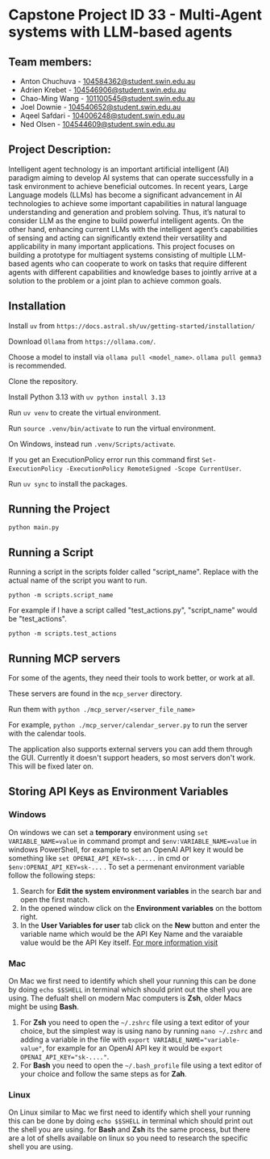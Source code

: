 # Capstone Project ID 33 - Multi-Agent systems with LLM-based agents

## Team members:
- Anton Chuchuva - 104584362@student.swin.edu.au
- Adrien Krebet - 104546906@student.swin.edu.au
- Chao-Ming Wang - 101100545@student.swin.edu.au
- Joel Downie - 104540652@student.swin.edu.au
- Aqeel Safdari - 104006248@student.swin.edu.au
- Ned Olsen - 104544609@student.swin.edu.au

## Project Description:
Intelligent agent technology is an important artificial intelligent (AI) paradigm aiming to develop AI systems that can operate successfully in a task environment to achieve beneficial outcomes. In recent years, Large Language models (LLMs) has become a significant advancement in AI technologies to achieve some important capabilities in natural language understanding and generation and problem solving. Thus, it’s natural to consider LLM as the engine to build powerful intelligent agents. On the other hand, enhancing current LLMs with the intelligent agent’s capabilities of sensing and acting can significantly extend their versatility and applicability in many important applications. This project focuses on building a prototype for multiagent systems consisting of multiple LLM-based agents who can cooperate to work on tasks that require different agents with different capabilities and knowledge bases to jointly arrive at a solution to the problem or a joint plan to achieve common goals.

## Installation

Install ```uv``` from ```https://docs.astral.sh/uv/getting-started/installation/```

Download ```Ollama``` from ```https://ollama.com/```.

Choose a model to install via ```ollama pull <model_name>```. ```ollama pull gemma3``` is recommended.

Clone the repository.

Install Python 3.13 with ```uv python install 3.13```

Run ```uv venv``` to create the virtual environment.

Run ```source .venv/bin/activate``` to run the virtual environment.

On Windows, instead run  ```.venv/Scripts/activate```.

If you get an ExecutionPolicy error run this command first ```Set-ExecutionPolicy -ExecutionPolicy RemoteSigned -Scope CurrentUser```.

Run ```uv sync``` to install the packages.

## Running the Project

```python main.py```

## Running a Script

Running a script in the scripts folder called "script_name". Replace with the actual name of the script you want to run.

```python -m scripts.script_name```

For example if I have a script called "test_actions.py", "script_name" would be "test_actions".

```python -m scripts.test_actions```

## Running MCP servers

For some of the agents, they need their tools to work better, or work at all.

These servers are found in the ```mcp_server``` directory.

Run them with ```python ./mcp_server/<server_file_name>```

For example, ```python ./mcp_server/calendar_server.py``` to run the server with the calendar tools.

The application also supports external servers you can add them through the GUI. Currently it doesn't support headers, so most servers don't work. This will be fixed later on.

## Storing API Keys as Environment Variables
### Windows
On windows we can set a **temporary** environment using ```set VARIABLE_NAME=value``` in command prompt and ``$env:VARIABLE_NAME=value`` in windows PowerShell, for example to set an OpenAI API key it would be something like ```set OPENAI_API_KEY=sk-.....``` in cmd or ```$env:OPENAI_API_KEY=sk-...``` .
To set a permenant environment variable follow the following steps:
1. Search for **Edit the system environment variables** in the search bar and open the first match.
2. In the opened window click on the **Environment variables** on the bottom right.
3. In the **User Variables for user** tab click on the **New** button and enter the variable name which would be the API Key Name and the varaiable value would be the API Key itself.
[For more information visit](https://learn.microsoft.com/en-us/powershell/module/microsoft.powershell.core/about/about_environment_variables?view=powershell-7.5)

### Mac
On Mac we first need to identify which shell your running this can be done by doing ```echo $$SHELL``` in terminal which should print out the shell you are using.
The defualt shell on modern Mac computers is **Zsh**, older Macs might be using **Bash**.
1. For **Zsh** you need to open the ```~/.zshrc``` file using a text editor of your choice, but the simplest way is using nano by running ```nano ~/.zshrc``` and adding a variable in the file with ```export VARIABLE_NAME="variable-value"```, for example for an OpenAI API key it would be ```export OPENAI_API_KEY="sk-...."```.
2. For **Bash** you need to open the ```~/.bash_profile``` file using a text editor of your choice and follow the same steps as for **Zah**.

### Linux
On Linux similar to Mac we first need to identify which shell your running this can be done by doing ```echo $$SHELL``` in terminal which should print out the shell you are using.
for **Bash** and **Zsh** its the same process, but there are a lot of shells available on linux so you need to research the specific shell you are using.
